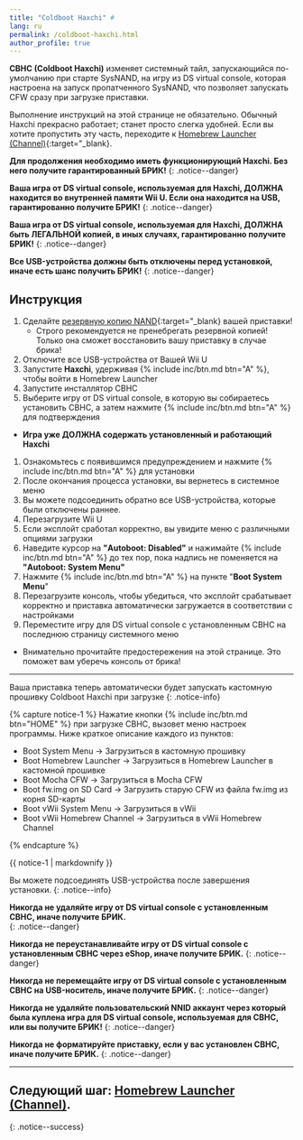 ```yaml
---
title: "Coldboot Haxchi" #
lang: ru
permalink: /coldboot-haxchi.html
author_profile: true
---
```


**CBHC (Coldboot Haxchi)** изменяет системный тайл, запускающийся по-умолчанию при старте SysNAND, на игру из DS virtual console, которая настроена на запуск пропатченного SysNAND, что позволяет запускать CFW сразу при загрузке приставки.

Выполнение инструкций на этой странице не обязательно. Обычный Haxchi прекрасно работает; станет просто слегка удобней. Если вы хотите пропустить эту часть, переходите к [Homebrew Launcher (Channel)](homebrew-launcher-channel){:target="_blank}.

**Для продолжения необходимо иметь функционирующий Haxchi. Без него получите гарантированный БРИК!**
{: .notice--danger}

**Ваша игра от DS virtual console, используемая для Haxchi, ДОЛЖНА находится во внутренней памяти Wii U. Если она находится на USB, гарантированно получите БРИК!**
{: .notice--danger}

**Ваша игра от DS virtual console, используемая для Haxchi, ДОЛЖНА быть ЛЕГАЛЬНОЙ копией, в иных случаях, гарантированно получите БРИК!**
{: .notice--danger}

**Все USB-устройства должны быть отключены перед установкой, иначе есть шанс получить БРИК!**
{: .notice--danger}

## Инструкция

1. Сделайте [резервную копию NAND](nand-backup){:target="_blank} вашей приставки! 
	* Строго рекомендуется не пренебрегать резервной копией! Только она сможет восстановить вашу приставку в случае брика!
1. Отключите все USB-устройства от Вашей Wii U
1. Запустите **Haxchi**, удерживая {% include inc/btn.md btn="A" %}, чтобы войти в Homebrew Launcher
1. Запустите инсталлятор CBHC
1. Выберите игру от DS virtual console, в которую вы собираетесь установить CBHC, а затем нажмите {% include inc/btn.md btn="A" %} для подтверждения
  + **Игра уже ДОЛЖНА содержать установленный и работающий Haxchi**
1. Ознакомьтесь с появившимся предупреждением и нажмите {% include inc/btn.md btn="A" %} для установки
1. После окончания процесса установки, вы вернетесь в системное меню
1. Вы можете подсоединить обратно все USB-устройства, которые были отключены раннее.
1. Перезагрузите Wii U
1. Если эксплойт сработал корректно, вы увидите меню с различными опциями загрузки
1. Наведите курсор на **"Autoboot: Disabled"** и нажимайте {% include inc/btn.md btn="A" %} до тех пор, пока надпись не поменяется на **"Autoboot: System Menu"**
1. Нажмите {% include inc/btn.md btn="A" %} на пункте "**Boot System Menu**"
1. Перезагрузите консоль, чтобы убедиться, что эксплойт срабатывает корректно и приставка автоматически загружается в соответствии с настройками
1. Переместите игру для DS virtual console с установленным CBHC на последнюю страницу системного меню
  + Внимательно прочитайте предостережения на этой странице. Это поможет вам уберечь консоль от брика!

___

Ваша приставка теперь автоматически будет запускать кастомную прошивку Coldboot Haxchi при загрузке
{: .notice-info}

{% capture notice-1 %}
Нажатие кнопки {% include inc/btn.md btn="HOME" %} при загрузке CBHC, вызовет меню настроек программы. Ниже краткое описание каждого из пунктов:

+ Boot System Menu -> Загрузиться в кастомную прошивку
+ Boot Homebrew Launcher -> Загрузиться в Homebrew Launcher в кастомной прошивке
+ Boot Mocha CFW -> Загрузиться в Mocha CFW
+ Boot fw.img on SD Card -> Загрузить старую CFW из файла fw.img из корня SD-карты
+ Boot vWii System Menu -> Загрузиться в vWii
+ Boot vWii Homebrew Channel -> Загрузиться в vWii Homebrew Channel

{% endcapture %}

<div class="notice--info">{{ notice-1 | markdownify }}</div>

Вы можете подсоединять USB-устройства после завершения установки.
{: .notice--info}

**Никогда не удаляйте игру от DS virtual console с установленным CBHC, иначе получите БРИК.**    
{: .notice--danger}

**Никогда не переустанавливайте игру от DS virtual console с установленным CBHC через eShop, иначе получите БРИК.**
{: .notice--danger}

**Никогда не перемещайте игру от DS virtual console с установленным CBHC на USB-носитель, иначе получите БРИК.**
{: .notice--danger}

**Никогда не удаляйте пользовательский NNID аккаунт через который была куплена игра для DS virtual console, используемая для CBHC, или вы получите БРИК!**
{: .notice--danger}

**Никогда не форматируйте приставку, если у вас установлен CBHC, иначе получите БРИК.**
{: .notice--danger}

___

## Следующий шаг: [Homebrew Launcher (Channel)](homebrew-launcher-channel).
{: .notice--success}